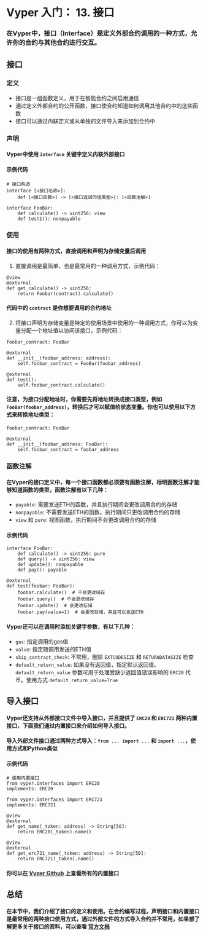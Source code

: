 # Vyper 入门： 13. 接口
### 在Vyper中，接口（Interface）是定义外部合约调用的一种方式，允许你的合约与其他合约进行交互。

## 接口
### 定义
- 接口是一组函数定义，用于在智能合约之间启用通信​
- 通过定义外部合约的公开函数，接口使合约知道如何调用其他合约中的这些函数
- 接口可以通过内联定义或从单独的文件导入来添加到合约中

### 声明
#### Vyper中使用 `interface` 关键字定义内联外部接口
#### 示例代码
```
# 接口构造
interface [<接口名称>]:
	def [<接口函数>] -> [<接口返回的值类型>]: [<函数注解>]

interface FooBar:
    def calculate() -> uint256: view
    def test1(): nonpayable
```

### 使用
#### 接口的使用有两种方式，直接调用和声明为存储变量后调用
1. 直接调用是最简单，也是最常用的一种调用方式，示例代码：
```
@view
@external
def get_calculate() -> uint256:
	return Foobar(contract).calculate()
```
#### 代码中的 `contract` 是你想要调用的合约地址

2. 将接口声明为存储变量是特定的使用场景中使用的一种调用方式，你可以为变量分配一个地址值以访问该接口，示例代码：

```
foobar_contract: FooBar

@external
def __init__(foobar_address: address):
    self.foobar_contract = FooBar(foobar_address)

@external
def test():
    self.foobar_contract.calculate()
```

#### 注意，为接口分配地址时，你需要先将地址转换成接口类型，例如 `FooBar(foobar_address)`，转换后才可以赋值给状态变量。你也可以使用以下方式来转换地址类型：

```
foobar_contract: FooBar

@external
def __init__(foobar_address: FooBar):
    self.foobar_contract = foobar_address
```

### 函数注解
#### 在Vyper的接口定义中，每一个接口函数都必须要有函数注解，标明函数注解才能够知道函数的类型，函数注解有以下几种：
- `payable`: 需要发送ETH的函数，并且执行期间会更改调用合约的存储
- `nonpayable`: 不需要发送ETH的函数，执行期间只更改调用合约的存储
- `view` 和 `pure`: 视图函数，执行期间不会更改调用合约的存储

#### 示例代码
```
interface FooBar:
    def calculate() -> uint256: pure
    def query() -> uint256: view
    def update(): nonpayable
    def pay(): payable

@external
def test(foobar: FooBar):
    foobar.calculate()  # 不会更改储存
    foobar.query()  # 不会更改储存
    foobar.update()  # 会更改存储
    foobar.pay(value=1)  # 会更改存储，并且可以发送ETH
```

#### Vyper还可以在调用时添加关键字参数，有以下几种：
- `gas`: 指定调用的gas值
- `value`: 指定随调用发送的ETH值
- `skip_contract_check`: 不常用，删除 `EXTCODESIZE` 和 `RETURNDATASIZE` 检查
- `default_return_value`: 如果没有返回值，指定默认返回值。`default_return_value` 参数可用于处理受缺少返回值错误影响的 `ERC20` 代币。使用方式 `default_return_value=True`

## 导入接口
#### Vyper还支持从外部接口文件中导入接口，并且提供了 `ERC20` 和 `ERC721` 两种内置接口，下面我们通过内置接口来介绍如何导入接口。
#### 导入外部文件接口通过两种方式导入：`from ... import ...` 和 `import ...`，使用方式和Python类似

#### 示例代码
```
# 使用内置接口
from vyper.interfaces import ERC20
implements: ERC20

from vyper.interfaces import ERC721
implements: ERC721

@view
@external
def get_name(_token: address) -> String[50]:
	return ERC20(_token).name()

@view
@external
def get_erc721_name(_token: address) -> String[50]:
	return ERC721(_token).name()

```
#### 你可以在 [Vyper Github](https://github.com/vyperlang/vyper/tree/master/vyper/builtins/interfaces) 上查看所有的内置接口

## 总结
#### 在本节中，我们介绍了接口的定义和使用。在合约编写过程，声明接口和内置接口是最常用的两种接口使用方式，通过外部文件的方式导入合约并不常用，如果想了解更多关于接口的资料，可以查看 [官方文档](https://docs.vyperlang.org/en/latest/interfaces.html)
